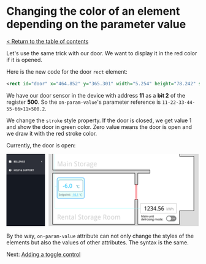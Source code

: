 # Changing the color of an element depending on the parameter value

[< Return to the table of contents](../../README.md)

Let's use the same trick with our door. We want to display it in the red color if it is opened.

Here is the new code for the door `rect` element:

```xml
<rect id="door" x="464.852" y="365.301" width="5.254" height="78.242" style="fill:none;stroke:grey;stroke-width:2px;" on-param-value="11-22-33-44-55-66>11>500.2:=0:stroke:red:green:r" />
```

We have our door sensor in the device with address **11** as a **bit 2** of the register **500**.
So the `on-param-value`'s parameter reference is `11-22-33-44-55-66>11>500.2`.

We change the `stroke` style property. If the door is closed, we get value 1 and show the door in
green color. Zero value means the door is open and we draw it with the red stroke color.

Currently, the door is open:

![Door is open](img-door-open.png)

By the way, `on-param-value` attribute can not only change the styles of the elements but also the
values of other attributes. The syntax is the same.

Next: [Adding a toggle control](../05-toggle/README.md)
